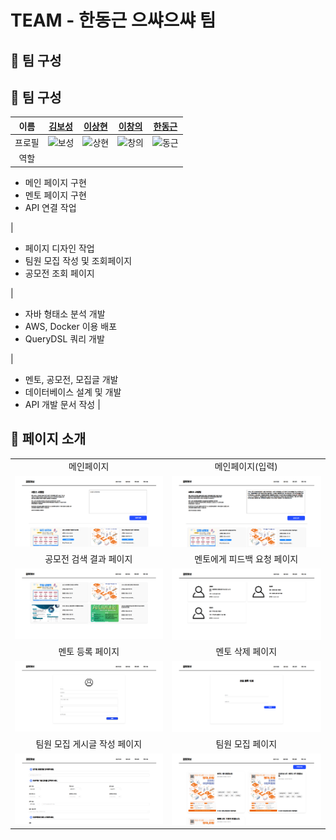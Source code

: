 # TEAM - 한동근 으쌰으쌰 팀

## 📌 팀 구성

## 📌 팀 구성

|  이름  |             [김보성](https://github.com/NangManBo)             |             [이상현](https://github.com/idealHyun)             |             [이창의](https://github.com/changuii)              |              [한동근](https://github.com/l0o0lv)               |
| :----: | :------------------------------------------------------------: | :------------------------------------------------------------: | :------------------------------------------------------------: | :------------------------------------------------------------: |
| 프로필 | ![보성](https://avatars.githubusercontent.com/u/124684536?v=4) | ![상현](https://avatars.githubusercontent.com/u/118160647?v=4) | ![창의](https://avatars.githubusercontent.com/u/122252160?v=4) | ![동근](https://avatars.githubusercontent.com/u/128709695?v=4) |
|  역할  |

- 메인 페이지 구현
- 멘토 페이지 구현
- API 연결 작업

|

- 페이지 디자인 작업
- 팀원 모집 작성 및 조회페이지
- 공모전 조회 페이지

|

- 자바 형태소 분석 개발
- AWS, Docker 이용 배포
- QueryDSL 쿼리 개발

|

- 멘토, 공모전, 모집글 개발
- 데이터베이스 설계 및 개발
- API 개발 문서 작성
  |

## 📃 페이지 소개

<table>
  <tr>
    <td align="center">메인페이지</td>
    <td align="center">메인페이지(입력)</td>
  </tr>
  <tr>
    <td><img src="이미지/메인페이지.png" width="500px" /></td>
    <td><img src="이미지/메인페이지2.png" width="500px" /></td>
  </tr>
  <tr>
    <td align="center">공모전 검색 결과 페이지</td>
    <td align="center">멘토에게 피드백 요청 페이지</td>
  </tr>
  <tr>
    <td><img src="이미지/공모전 검색 결과 페이지.png" width="500px" /></td>
    <td><img src="이미지/멘토에게 피드백 요청 페이지.png" width="500px" /></td>
  </tr>
  <tr>
    <td align="center">멘토 등록 페이지</td>
    <td align="center">멘토 삭제 페이지</td>
  </tr>
  <tr>
   <td><img src="이미지/멘토 등록 페이지.png" width="500px" /></td>
    <td><img src="이미지/멘토 삭제 페이지.png" width="500px" /></td>
   
  </tr>
  <tr>
    <td align="center">팀원 모집 게시글 작성 페이지</td>
    <td align="center">팀원 모집 페이지</td>
  </tr>
  <tr>
    <td><img src="이미지/팀원 모집 게시글 작성 페이지.png" width="500px" /></td>
    <td><img src="이미지/팀원 모집 페이지.png" width="500px" /></td>
  </tr>
</table>
